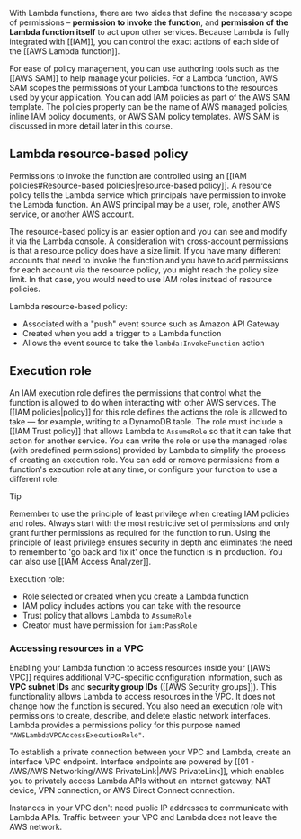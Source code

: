 With Lambda functions, there are two sides that define the necessary scope of permissions – **permission to invoke the function**, and **permission of the Lambda function itself** to act upon other services. Because Lambda is fully integrated with [[IAM]], you can control the exact actions of each side of the [[AWS Lambda function]].

For ease of policy management, you can use authoring tools such as the [[AWS SAM]] to help manage your policies. For a Lambda function, AWS SAM scopes the permissions of your Lambda functions to the resources used by your application. You can add IAM policies as part of the AWS SAM template. The policies property can be the name of AWS managed policies, inline IAM policy documents, or AWS SAM policy templates. AWS SAM is discussed in more detail later in this course.

## Lambda resource-based policy

Permissions to invoke the function are controlled using an [[IAM policies#Resource-based policies|resource-based policy]]. A resource policy tells the Lambda service which principals have permission to invoke the Lambda function. An AWS principal may be a user, role, another AWS service, or another AWS account.

The resource-based policy is an easier option and you can see and modify it via the Lambda console. A consideration with cross-account permissions is that a resource policy does have a size limit. If you have many different accounts that need to invoke the function and you have to add permissions for each account via the resource policy, you might reach the policy size limit. In that case, you would need to use IAM roles instead of resource policies. 

Lambda resource-based policy:

- Associated with a "push" event source such as Amazon API Gateway
- Created when you add a trigger to a Lambda function
- Allows the event source to take the `lambda:InvokeFunction` action

## Execution role

An IAM execution role defines the permissions that control what the function is allowed to do when interacting with other AWS services. The [[IAM policies|policy]] for this role defines the actions the role is allowed to take — for example, writing to a DynamoDB table. The role must include a [[IAM Trust policy]] that allows Lambda to `AssumeRole` so that it can take that action for another service. You can write the role or use the managed roles (with predefined permissions) provided by Lambda to simplify the process of creating an execution role. You can add or remove permissions from a function's execution role at any time, or configure your function to use a different role.

> [!tip]
> Remember to use the principle of least privilege when creating IAM policies and roles. Always start with the most restrictive set of permissions and only grant further permissions as required for the function to run. Using the principle of least privilege ensures security in depth and eliminates the need to remember to 'go back and fix it' once the function is in production. You can also use [[IAM Access Analyzer]].

Execution role:

- Role selected or created when you create a Lambda function
- IAM policy includes actions you can take with the resource
- Trust policy that allows Lambda to `AssumeRole`
- Creator must have permission for `iam:PassRole`

### Accessing resources in a VPC

Enabling your Lambda function to access resources inside your [[AWS VPC]] requires additional VPC-specific configuration information, such as **VPC subnet IDs** and **security group IDs** ([[AWS Security groups]]). This functionality allows Lambda to access resources in the VPC. It does not change how the function is secured. You also need an execution role with permissions to create, describe, and delete elastic network interfaces. Lambda provides a permissions policy for this purpose named `"AWSLambdaVPCAccessExecutionRole"`.

To establish a private connection between your VPC and Lambda, create an interface VPC endpoint. Interface endpoints are powered by [[01 - AWS/AWS Networking/AWS PrivateLink|AWS PrivateLink]], which enables you to privately access Lambda APIs without an internet gateway, NAT device, VPN connection, or AWS Direct Connect connection. 

Instances in your VPC don't need public IP addresses to communicate with Lambda APIs. Traffic between your VPC and Lambda does not leave the AWS network.